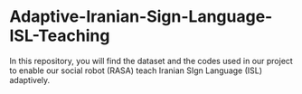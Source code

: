# Adaptive-Iranian-Sign-Language-ISL-Teaching
In this repository, you will find the dataset and the codes used in our project to enable our social robot (RASA) teach Iranian SIgn Language (ISL) adaptively.
